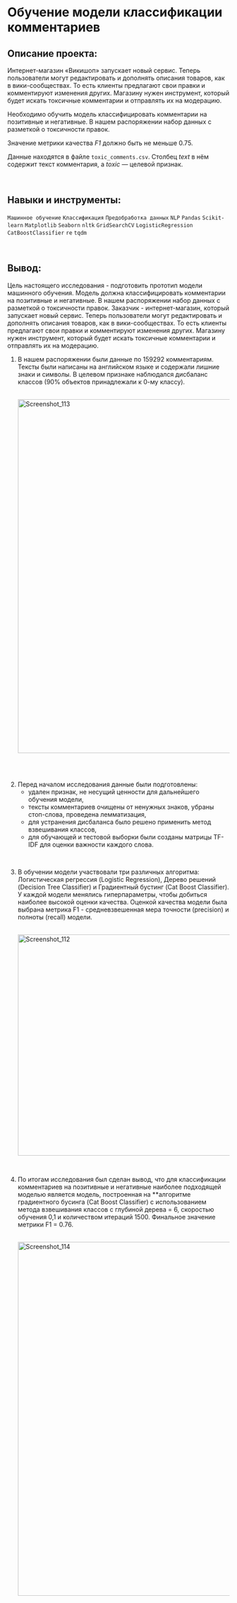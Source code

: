 # Обучение модели классификации комментариев

## Описание проекта:

Интернет-магазин «Викишоп» запускает новый сервис. Теперь пользователи могут редактировать и дополнять описания товаров, как в вики-сообществах. То есть клиенты предлагают свои правки и комментируют изменения других. Магазину нужен инструмент, который будет искать токсичные комментарии и отправлять их на модерацию. 

Необходимо обучить модель классифицировать комментарии на позитивные и негативные. В нашем распоряжении набор данных с разметкой о токсичности правок.

Значение метрики качества *F1* должно быть не меньше 0.75. 

Данные находятся в файле `toxic_comments.csv`. Столбец *text* в нём содержит текст комментария, а *toxic* — целевой признак.

<br>

## Навыки и инструменты:
`Машинное обучение`
`Классификация`
`Предобработка данных`
`NLP`
`Pandas` 
`Scikit-learn`
`Matplotlib` 
`Seaborn`
`nltk`
`GridSearchCV`
`LogisticRegression`
`CatBoostClassifier`
`re`
`tqdm`

<br>

## Вывод:

Цель настоящего исследования - подготовить прототип модели машинного обучения. Модель должна классифицировать комментарии на позитивные и негативные. В нашем распоряжении набор данных с разметкой о токсичности правок. Заказчик - интернет-магазин, который запускает новый сервис. Теперь пользователи могут редактировать и дополнять описания товаров, как в вики-сообществах. То есть клиенты предлагают свои правки и комментируют изменения других. Магазину нужен инструмент, который будет искать токсичные комментарии и отправлять их на модерацию. 


1. В нашем распоряжении были данные по 159292 комментариям. Тексты были написаны на английском языке и содержали лишние знаки и символы. В целевом признаке наблюдался дисбаланс классов (90% объектов принадлежали к 0-му классу).

   <br>

   <img width="800" alt="Screenshot_113" src="https://github.com/elena-iliushina/Portfolio/assets/133641038/b40bd1c6-32fe-4be9-a5e3-932911ccb69d">

  <br>

<br>

2. Перед началом исследования данные были подготовлены:
    - удален признак, не несущий ценности для дальнейшего обучения модели,
    - тексты комментариев очищены от ненужных знаков, убраны стоп-слова, проведена лемматизация,
    - для устранения дисбаланса было решено применить метод взвешивания классов,
    - для обучающей и тестовой выборки были созданы матрицы TF-IDF для оценки важности каждого слова.   
    
<br>    

3. В обучении модели участвовали три различных алгоритма: Логистическая регрессия (Logistic Regression), Дерево решений (Decision Tree Classifier) и Градиентный бустинг (Cat Boost Classifier). У каждой модели менялись гиперпараметры, чтобы добиться наиболее высокой оценки качества. Оценкой качества модели была выбрана метрика F1 - средневзвешенная мера точности (precision) и полноты (recall) модели.

   <br>

    <img width="500" alt="Screenshot_112" src="https://github.com/elena-iliushina/Portfolio/assets/133641038/653e1738-8a81-4849-81e6-495cedc3c55a">


   <br>

<br>

4. По итогам исследования был сделан вывод, что для классификации комментариев на позитивные и негативные наиболее подходящей моделью является модель, построенная на **алгоритме градиентного бусинга (Cat Boost Classifier) с использованием метода взвешивания классов с глубиной дерева = 6, скоростью обучения 0,1 и количеством итераций 1500. Финальное значение метрики F1 = 0.76.

   <br>

    <img width="800" alt="Screenshot_114" src="https://github.com/elena-iliushina/Portfolio/assets/133641038/51f2d355-2897-46ab-97fd-70ad709d3892">



   <br>


